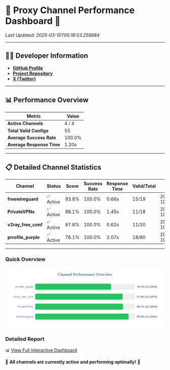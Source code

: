 # 🌟 Proxy Channel Performance Dashboard 🌟

_Last Updated: 2025-03-10T05:16:03.258984_

---

## 👩‍💻 Developer Information

- **[GitHub Profile](https://github.com/4n0nymou3)**  
- **[Project Repository](https://github.com/4n0nymou3/multi-proxy-config-fetcher)**  
- **[X (Twitter)](https://x.com/4n0nymou3)**  

---

## 📊 Performance Overview

| Metric                | Value       |
|-----------------------|-------------|
| **Active Channels**   | 4 / 4       |
| **Total Valid Configs** | 55          |
| **Average Success Rate** | 100.0%      |
| **Average Response Time** | 1.20s       |

---

## 📋 Detailed Channel Statistics

| Channel          | Status     | Score  | Success Rate | Response Time | Valid/Total | Last Success               |
|------------------|------------|--------|--------------|---------------|-------------|----------------------------|
| **freewireguard**  | ✅ Active  | 93.8%  | 100.0% | 0.66s         | 15/19       | 2025-03-10T05:16:03.256958 |
| **PrivateVPNs**  | ✅ Active  | 88.1%  | 100.0% | 1.45s         | 11/18       | 2025-03-10T05:16:02.569733 |
| **v2ray_free_conf**  | ✅ Active  | 87.8%  | 100.0% | 0.62s         | 11/20       | 2025-03-10T05:16:01.090065 |
| **prrofile_purple**  | ✅ Active  | 76.1%  | 100.0% | 2.07s         | 18/80       | 2025-03-10T05:16:00.402820 |

---

### Quick Overview
<div align="center">
  <a href="https://raw.githubusercontent.com/nullluser/NullRepo/refs/heads/main/assets/channel_stats_chart.svg">
    <img src="https://raw.githubusercontent.com/nullluser/NullRepo/refs/heads/main/assets/channel_stats_chart.svg" alt="Source Performance Statistics" width="800">
  </a>
</div>

### Detailed Report
📊 [View Full Interactive Dashboard](https://htmlpreview.github.io/?https://github.com/nullluser/NullRepo/blob/main/assets/performance_report.html)

🎉 **All channels are currently active and performing optimally!** 🎉

